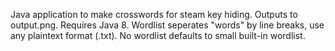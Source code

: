 Java application to make crosswords for steam key hiding. Outputs to output.png. Requires Java 8. Wordlist seperates "words" by line breaks, use any plaintext format (.txt). No wordlist defaults to small built-in wordlist.